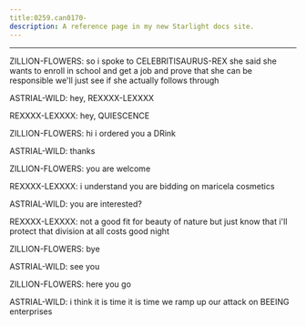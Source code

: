 ```yaml
---
title:0259.can0170-
description: A reference page in my new Starlight docs site.
---
```

----- 
ZILLION-FLOWERS: so i spoke to CELEBRITISAURUS-REX
 she said she wants to enroll in school and get a 
job and prove that she can be responsible
 we'll just see if she actually 
follows through
 
ASTRIAL-WILD: hey, REXXXX-LEXXXX
 
REXXXX-LEXXXX: hey, QUIESCENCE
 
ZILLION-FLOWERS: hi
 i ordered you a DRink
 
ASTRIAL-WILD: thanks
 
ZILLION-FLOWERS: you are welcome
 
REXXXX-LEXXXX: i understand you are bidding on maricela cosmetics
 
ASTRIAL-WILD: you are interested? 
 
REXXXX-LEXXXX: not a good fit for beauty of nature
 but just know that i'll protect 
that division at all costs
 good night
 
ZILLION-FLOWERS: bye
 
ASTRIAL-WILD: see you
 
ZILLION-FLOWERS: here you go
 
ASTRIAL-WILD: i think it is time
 it is time we ramp up our attack on BEEING 
enterprises
 
